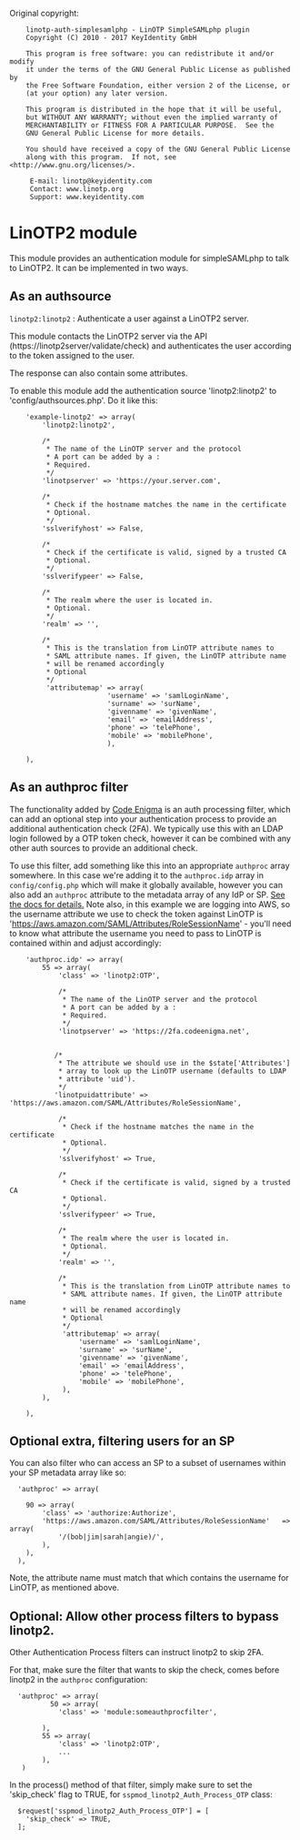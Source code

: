 Original copyright:

```
    linotp-auth-simplesamlphp - LinOTP SimpleSAMLphp plugin
    Copyright (C) 2010 - 2017 KeyIdentity GmbH

    This program is free software: you can redistribute it and/or modify
    it under the terms of the GNU General Public License as published by
    the Free Software Foundation, either version 2 of the License, or
    (at your option) any later version.

    This program is distributed in the hope that it will be useful,
    but WITHOUT ANY WARRANTY; without even the implied warranty of
    MERCHANTABILITY or FITNESS FOR A PARTICULAR PURPOSE.  See the
    GNU General Public License for more details.

    You should have received a copy of the GNU General Public License
    along with this program.  If not, see <http://www.gnu.org/licenses/>.

     E-mail: linotp@keyidentity.com
     Contact: www.linotp.org
     Support: www.keyidentity.com
```

# LinOTP2 module

This module provides an authentication module for simpleSAMLphp to talk to LinOTP2. It can be implemented in two ways.

## As an authsource

`linotp2:linotp2`
: Authenticate a user against a LinOTP2 server.

This module contacts the LinOTP2 server via the API (https://linotp2server/validate/check) and authenticates the user according to the token assigned to the user.

The response can also contain some attributes.

To enable this module add the authentication source 'linotp2:linotp2' to 'config/authsources.php'. Do it like this:

```
    'example-linotp2' => array(
        'linotp2:linotp2',

        /*
         * The name of the LinOTP server and the protocol
	     * A port can be added by a :
         * Required.
         */
        'linotpserver' => 'https://your.server.com',

        /*
         * Check if the hostname matches the name in the certificate
         * Optional.
         */
        'sslverifyhost' => False,

        /*
         * Check if the certificate is valid, signed by a trusted CA
         * Optional.
         */
        'sslverifypeer' => False,

        /*
         * The realm where the user is located in.
         * Optional.
         */
        'realm' => '',

        /*
         * This is the translation from LinOTP attribute names to
         * SAML attribute names. If given, the LinOTP attribute name
         * will be renamed accordingly
         * Optional
         */
         'attributemap' => array(
         				'username' => 'samlLoginName',
         				'surname' => 'surName',
         				'givenname' => 'givenName',
         				'email' => 'emailAddress',
         				'phone' => 'telePhone',
         				'mobile' => 'mobilePhone',
         				),

    ),
```

## As an authproc filter

The functionality added by [Code Enigma](https://www.codeenigma.com) is an auth processing filter, which can add an optional step into your authentication process to provide an additional authentication check (2FA). We typically use this with an LDAP login followed by a OTP token check, however it can be combined with any other auth sources to provide an additional check.

To use this filter, add something like this into an appropriate `authproc` array somewhere. In this case we're adding it to the `authproc.idp` array in `config/config.php` which will make it globally available, however you can also add an `authproc` attribute to the metadata array of any IdP or SP. [See the docs for details.](https://simplesamlphp.org/docs/stable/simplesamlphp-authproc#section_1) Note also, in this example we are logging into AWS, so the username attribute we use to check the token against LinOTP is 'https://aws.amazon.com/SAML/Attributes/RoleSessionName' - you'll need to know what attribute the username you need to pass to LinOTP is contained within and adjust accordingly:

```
    'authproc.idp' => array(
        55 => array(
            'class' => 'linotp2:OTP',

            /*
             * The name of the LinOTP server and the protocol
             * A port can be added by a :
             * Required.
             */
            'linotpserver' => 'https://2fa.codeenigma.net',


           /*
            * The attribute we should use in the $state['Attributes']
            * array to look up the LinOTP username (defaults to LDAP
            * attribute 'uid').
            */
           'linotpuidattribute' => 'https://aws.amazon.com/SAML/Attributes/RoleSessionName',

            /*
             * Check if the hostname matches the name in the certificate
             * Optional.
             */
            'sslverifyhost' => True,

            /*
             * Check if the certificate is valid, signed by a trusted CA
             * Optional.
             */
            'sslverifypeer' => True,

            /*
             * The realm where the user is located in.
             * Optional.
             */
            'realm' => '',
	    
            /*
             * This is the translation from LinOTP attribute names to
             * SAML attribute names. If given, the LinOTP attribute name
             * will be renamed accordingly
             * Optional
             */
             'attributemap' => array(
                 'username' => 'samlLoginName',
                 'surname' => 'surName',
                 'givenname' => 'givenName',
                 'email' => 'emailAddress',
                 'phone' => 'telePhone',
                 'mobile' => 'mobilePhone',
             ),
        ),

    ),

```

## Optional extra, filtering users for an SP

You can also filter who can access an SP to a subset of usernames within your SP metadata array like so:

```
  'authproc' => array(

    90 => array(
        'class' => 'authorize:Authorize',
        'https://aws.amazon.com/SAML/Attributes/RoleSessionName'   =>  array(
            '/(bob|jim|sarah|angie)/',
        ),
    ),
  ),
```

Note, the attribute name must match that which contains the username for LinOTP, as mentioned above.

## Optional: Allow other process filters to bypass linotp2.

Other Authentication Process filters can instruct linotp2 to skip 2FA.                    

For that, make sure the filter that wants to skip the check, comes before
linotp2 in the `authproc` configuration:

```
  'authproc' => array(
	      50 => array(
            'class' => 'module:someauthprocfilter',
           
        ),
        55 => array(
            'class' => 'linotp2:OTP',
            ...
        ),
   )
```

In the process() method of that filter, simply make sure to
set the 'skip_check' flag to TRUE, for `sspmod_linotp2_Auth_Process_OTP` class:

```
  $request['sspmod_linotp2_Auth_Process_OTP'] = [
    'skip_check' => TRUE,
  ];
```

